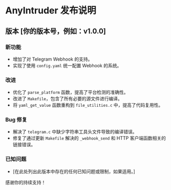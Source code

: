 # AnyIntruder 发布说明

## 版本 [你的版本号，例如：v1.0.0]

### 新功能
- 增加了对 Telegram Webhook 的支持。
- 实现了使用 `config.yaml` 统一配置 Webhook 的系统。

### 改进
- 优化了 `parse_platform` 函数，提高了平台检测的准确性。
- 改进了 `Makefile`，包含了所有必要的源文件进行编译。
- 将 `yaml_get_value` 函数重构到 `file_utilities.c` 中，提高了代码复用性。

### Bug 修复
- 解决了 `telegram.c` 中缺少字符串工具头文件导致的编译错误。
- 修复了通过更新 `Makefile` 解决的 `_webhook_send` 和 HTTP 客户端函数相关的链接错误。

### 已知问题
- [在此处列出此版本中存在的任何已知问题或限制，如果适用。]

感谢你的持续支持！